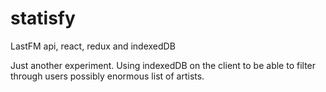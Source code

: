 # statisfy
LastFM api, react, redux and indexedDB

Just another experiment. Using indexedDB on the client to be able to filter through users possibly enormous list of artists.
